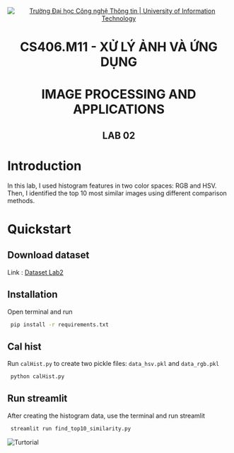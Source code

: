 <!-- Banner -->
<p align="center">
  <a href="https://www.uit.edu.vn/" title="Trường Đại học Công nghệ Thông tin" style="border: none;">
    <img src="https://i.imgur.com/WmMnSRt.png" alt="Trường Đại học Công nghệ Thông tin | University of Information Technology">
  </a>
</p>

<!-- Title -->
<h1 align="center"><b>CS406.M11 - XỬ LÝ ẢNH VÀ ỨNG DỤNG</b></h1>
<h1 align="center"><b>IMAGE PROCESSING AND APPLICATIONS</b></h1>
<h2 align="center"><b>LAB 02</b></h2>

# Introduction
In this lab, I used histogram features in two color spaces: RGB and HSV. Then, I identified the top 10 most similar images using different comparison methods.
# Quickstart
## Download dataset
Link : <a href="https://drive.google.com/file/d/1F6sPtl0H-Sh7XPrAojDKcz_rBoUl_fgu/view?usp=sharing">Dataset Lab2</a>
## Installation
Open terminal and run
```bash
 pip install -r requirements.txt
```
## Cal hist
Run `calHist.py` to create two pickle files: `data_hsv.pkl` and `data_rgb.pkl`
```bash
 python calHist.py
```
## Run streamlit
After creating the histogram data, use the terminal and run streamlit
```bash
 streamlit run find_top10_similarity.py
```

<img src="https://raw.githubusercontent.com/snnasnguyen/CS406.P11/refs/heads/master/22520189_Lab_02/turtorial.gif" alt="Turtorial"></img>

